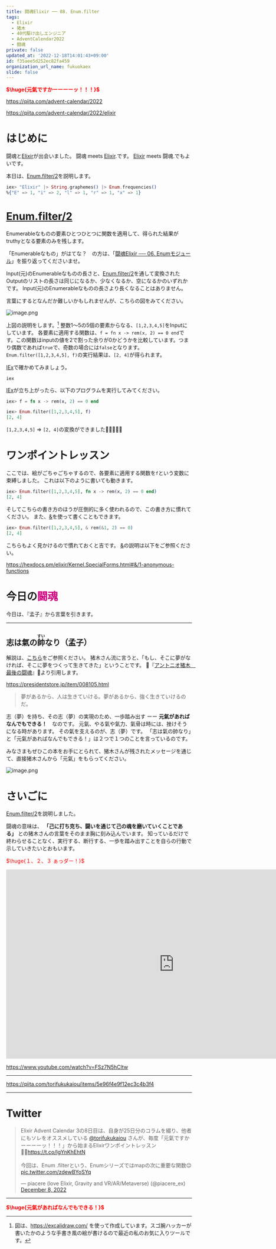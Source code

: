 ```yaml
---
title: 闘魂Elixir ── 08. Enum.filter
tags:
  - Elixir
  - 猪木
  - 40代駆け出しエンジニア
  - AdventCalendar2022
  - 闘魂
private: false
updated_at: '2022-12-18T14:01:43+09:00'
id: f35aee5d252ec82fa459
organization_url_name: fukuokaex
slide: false
---
```

<b><font color="red">$\huge{元氣ですかーーーーッ！！！}$</font></b>

https://qiita.com/advent-calendar/2022

https://qiita.com/advent-calendar/2022/elixir

# はじめに

闘魂と[Elixir](https://elixir-lang.org/)が出会いました。
闘魂 meets [Elixir](https://elixir-lang.org/).です。
[Elixir](https://elixir-lang.org/) meets 闘魂.でもよいです。

本日は、[Enum.filter/2](https://hexdocs.pm/elixir/Enum.html#filter/2)を説明します。

```elixir
iex> "Elixir" |> String.graphemes() |> Enum.frequencies()
%{"E" => 1, "i" => 2, "l" => 1, "r" => 1, "x" => 1}
```

# [Enum.filter/2](https://hexdocs.pm/elixir/Enum.html#filter/2)

Enumerableなものの要素ひとつひとつに関数を適用して、得られた結果がtruthyとなる要素のみを残します。

「Enumerableなもの」がはてな？　の方は、「[闘魂Elixir ── 06. Enumモジュール](https://qiita.com/torifukukaiou/items/bb9d43cde4d667cddb30)」を振り返ってくださいませ。

Input(元)のEnumerableなものの長さと、[Enum.filter/2](https://hexdocs.pm/elixir/Enum.html#filter/2)を通して変換されたOutputのリストの長さは同じになるか、少なくなるか、空になるかのいずれかです。
Input(元)のEnumerableなものの長さより長くなることはありません。

言葉にするとなんだか難しいかもしれませんが、こちらの図をみてください。

![image.png](https://qiita-image-store.s3.ap-northeast-1.amazonaws.com/0/131808/d0d671d1-253d-8823-aa7b-24835c2483ec.png)


上図の説明をします。[^1]
整数1〜5の5個の要素からなる、`[1,2,3,4,5]`をInputにしています。
各要素に適用する関数は、`f = fn x -> rem(x, 2) == 0 end`です。この関数はinputの値を2で割った余りが0かどうかを比較しています。つまり偶数であれば`true`で、奇数の場合には`false`となります。
`Enum.filter([1,2,3,4,5], f)`の実行結果は、`[2, 4]`が得られます。

[^1]: 図は、https://excalidraw.com/ を使って作成しています。スゴ腕ハッカーが書いたかのような手書き風の絵が書けるので最近の私のお気に入りツールです。

[IEx](https://hexdocs.pm/iex/IEx.html)で確かめてみましょう。

```:CMD
iex
```

[IEx](https://hexdocs.pm/iex/IEx.html)が立ち上がったら、以下のプログラムを実行してみてください。

```elixir
iex> f = fn x -> rem(x, 2) == 0 end

iex> Enum.filter([1,2,3,4,5], f)   
[2, 4]
```

`[1,2,3,4,5]` => `[2, 4]`の変換ができました:tada::tada::tada::tada::tada:


# ワンポイントレッスン

ここでは、絵がごちゃごちゃするので、各要素に適用する関数を`f`という変数に束縛しました。
これは以下のように書いても動きます。

```elixir
iex> Enum.filter([1,2,3,4,5], fn x -> rem(x, 2) == 0 end)
[2, 4]
``` 

そしてこちらの書き方のほうが圧倒的に多く使われるので、この書き方に慣れてください。
また、[&](https://hexdocs.pm/elixir/Kernel.SpecialForms.html#&/1)を使って書くこともできます。

```elixir
iex> Enum.filter([1,2,3,4,5], & rem(&1, 2) == 0)
[2, 4]
``` 

こちらもよく見かけるので慣れておくと吉です。
[&](https://hexdocs.pm/elixir/Kernel.SpecialForms.html#&/1)の説明は以下をご参照ください。

https://hexdocs.pm/elixir/Kernel.SpecialForms.html#&/1-anonymous-functions



# 今日の<font color="#d00080">闘魂</font>

今日は、『孟子』から言葉を引きます。

---
志は氣の<ruby>帥<rt>すい</rt></ruby>なり（孟子）
---

解説は、[こちら](http://mpworks.jp/meigen/185/)をご参照ください。
猪木さん流に言うと、「もし、そこに夢がなければ、そこに夢をつくって生きてきた」ということです。
:book:『[アントニオ猪木　最後の闘魂](https://presidentstore.jp/item/008105.html)』:book:より引用します。

https://presidentstore.jp/item/008105.html


> 夢があるから、人は生きていける。夢があるから、強く生きていけるのだ。

志（夢）を持ち、その志（夢）の実現のため、一歩踏み出す ーー **元氣があればなんでもできる！**　なのです。
元氣、やる氣や氣力、氣骨は時には、挫けそうになる時があります。
その氣を支えるのが、志（夢）です。
「志は氣の帥なり」と「元氣があればなんでもできる！」は２つで１つのことを言っているのです。

みなさまもぜひこの本をお手にとられて、猪木さんが残されたメッセージを通じて、直接猪木さんから「元氣」をもらってください。

![image.png](https://qiita-image-store.s3.ap-northeast-1.amazonaws.com/0/131808/be8933f5-e3e2-d5f4-1561-f65f75abdf38.png)


# さいごに

[Enum.filter/2](https://hexdocs.pm/elixir/Enum.html#filter/2)を説明しました。

闘魂の意味は、 **「己に打ち克ち、闘いを通じて己の魂を磨いていくことである」** との猪木さんの言葉をそのまま胸に刻み込んでいます。
知っているだけで終わらせることなく、実行する、断行する、一歩を踏み出すことを自らの行動で示していきたいとおもいます。

<font color="red">$\huge{１、２、３ ぁっダー！}$</font>


<iframe width="910" height="512" src="https://www.youtube.com/embed/AWxwmqzbOaw" title="燃える闘魂 アントニオ猪木  追悼VTR" frameborder="0" allow="accelerometer; autoplay; clipboard-write; encrypted-media; gyroscope; picture-in-picture" allowfullscreen></iframe>

https://www.youtube.com/watch?v=FSz7N5hCltw

---

https://qiita.com/torifukukaiou/items/5e96f4e9f12ec3c4b3f4

---

# Twitter

<blockquote class="twitter-tweet"><p lang="ja" dir="ltr">Elixir Advent Calendar 3の8日目は、自身が25日分のコラムを綴り、他者にもソレをオススメしている <a href="https://twitter.com/torifukukaiou?ref_src=twsrc%5Etfw">@torifukukaiou</a> さんが、毎度「元氣ですかーーーーッ！！！」から始まるElixirワンポイントレッスン💁‍♂️<a href="https://t.co/IgYnKhEhtN">https://t.co/IgYnKhEhtN</a><br><br>今回は、Enum .filterという、Enumシリーズではmapの次に重要な関数😌 <a href="https://t.co/zdewBYoSYq">pic.twitter.com/zdewBYoSYq</a></p>&mdash; piacere (love Elixir, Gravity and VR/AR/Metaverse) (@piacere_ex) <a href="https://twitter.com/piacere_ex/status/1600717078402854913?ref_src=twsrc%5Etfw">December 8, 2022</a></blockquote> <script async src="https://platform.twitter.com/widgets.js" charset="utf-8"></script>

---

<b><font color="red">$\huge{元氣があればなんでもできる！}$</font></b>
